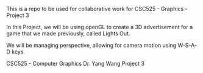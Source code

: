 This is a repo to be used for collaborative work for CSC525 - Graphics - Project 3

In this Project, we will be using openGL to create a 3D advertisement for a game that we made previously, called Lights Out. 

We will be managing perspective, allowing for camera motion using W-S-A-D keys. 

CSC525 - Computer Graphics
Dr. Yang Wang
Project 3